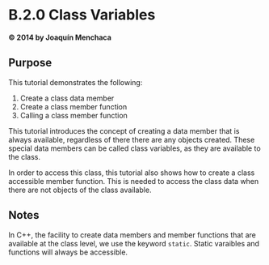 # B.2.0 Class Variables
**© 2014 by Joaquín Menchaca**

## Purpose

This tutorial demonstrates the following:

1. Create a class data member
2. Create a class member function
3. Calling a class member function

This tutorial introduces the concept of creating a data member that is always available, regardless of there there are any objects created.  These special data members can be called class variables, as they are available to the class.

In order to access this class, this tutorial also shows how to create a class accessible member function.  This is needed to access the class data when there are not objects of the class available.

## Notes

In C++, the facility to create data members and member functions that are available at the class level, we use the keyword ```static```.  Static varaibles and functions will always be accessible.
